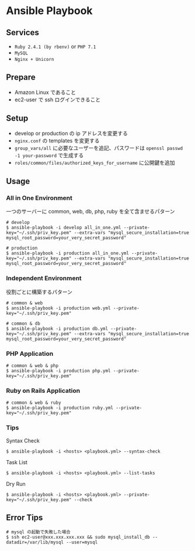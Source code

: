 # Ansible Playbook

## Services
- `Ruby 2.4.1 (by rbenv)` or `PHP 7.1`
- `MySQL`
- `Nginx + Unicorn`

## Prepare
- Amazon Linux であること
- ec2-user で ssh ログインできること

## Setup
- develop or production の ip アドレスを変更する
- `nginx.conf` の templates を変更する
- `group_vars/all` に必要なユーザーを追記、パスワードは `openssl passwd -1 your-password` で生成する
- `roles/common/files/authorized_keys_for_username` に公開鍵を追加

## Usage

### All in One Environment

一つのサーバーに common, web, db, php, ruby を全て含ませるパターン

    # develop
    $ ansible-playbook -i develop all_in_one.yml --private-key="~/.ssh/priv_key.pem" --extra-vars "mysql_secure_installation=true mysql_root_password=your_very_secret_password"

    # production
    $ ansible-playbook -i production all_in_one.yml --private-key="~/.ssh/priv_key.pem" --extra-vars "mysql_secure_installation=true mysql_root_password=your_very_secret_password"

### Independent Environment

役割ごとに構築するパターン

    # common & web
    $ ansible-playbook -i production web.yml --private-key="~/.ssh/priv_key.pem"

    # common & db
    $ ansible-playbook -i production db.yml --private-key="~/.ssh/priv_key.pem" --extra-vars "mysql_secure_installation=true mysql_root_password=your_very_secret_password"

### PHP Application

    # common & web & php
    $ ansible-playbook -i production php.yml --private-key="~/.ssh/priv_key.pem"

### Ruby on Rails Application

    # common & web & ruby
    $ ansible-playbook -i production ruby.yml --private-key="~/.ssh/priv_key.pem"

### Tips

Syntax Check

    $ ansible-playbook -i <hosts> <playbook.yml> --syntax-check

Task List

    $ ansible-playbook -i <hosts> <playbook.yml> --list-tasks

Dry Run

    $ ansible-playbook -i <hosts> <playbook.yml> --private-key="~/.ssh/priv_key.pem" --check

## Error Tips

    # mysql の起動で失敗した場合
    $ ssh ec2-user@xxx.xxx.xxx.xxx && sudo mysql_install_db --datadir=/var/lib/mysql --user=mysql
